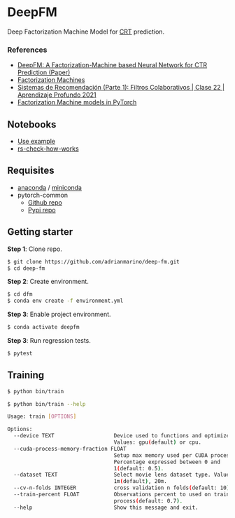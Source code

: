 # DeepFM

Deep Factorization Machine Model for [CRT](https://en.wikipedia.org/wiki/Click-through_rate) prediction.

### References

* [DeepFM: A Factorization-Machine based Neural Network for CTR Prediction (Paper)](https://arxiv.org/pdf/1703.04247.pdf)
* [Factorization Machines](https://d2l.ai/chapter_recommender-systems/fm.html)
* [Sistemas de Recomendación (Parte 1): Filtros Colaborativos | Clase 22 | Aprendizaje Profundo 2021](https://www.youtube.com/watch?v=YAvX3BBh7U4)
* [Factorization Machine models in PyTorch](https://github.com/rixwew/pytorch-fm)


## Notebooks

* [Use example](https://github.com/adrianmarino/deep-fm/blob/master/notebooks/rs.ipynb)
* [rs-check-how-works](https://github.com/adrianmarino/deep-fm/blob/master/notebooks/rs-check-how-works.ipynb)
 

## Requisites

* [anaconda](https://www.anaconda.com/products/individual) / [miniconda](https://docs.conda.io/en/latest/miniconda.html)
* pytorch-common
  * [Github repo](https://github.com/adrianmarino/pytorch-common/tree/master)
  * [Pypi repo](https://pypi.org/project/pytorch-common/)

## Getting starter

**Step 1**: Clone repo.

```bash
$ git clone https://github.com/adrianmarino/deep-fm.git
$ cd deep-fm
```

**Step 2**: Create environment.

```bash
$ cd dfm
$ conda env create -f environment.yml
```

**Step 3**: Enable project environment.

```bash
$ conda activate deepfm
```

**Step 3**: Run regression tests.

```bash
$ pytest
```

## Training

```bash
$ python bin/train
```

```bash
$ python bin/train --help

Usage: train [OPTIONS]

Options:
  --device TEXT                   Device used to functions and optimize model.
                                  Values: gpu(default) or cpu.
  --cuda-process-memory-fraction FLOAT
                                  Setup max memory used per CUDA process.
                                  Percentage expressed between 0 and
                                  1(default: 0.5).
  --dataset TEXT                  Select movie lens dataset type. Values:
                                  1m(default), 20m.
  --cv-n-folds INTEGER            cross validation n folds(default: 10).
  --train-percent FLOAT           Observations percent to used on training
                                  process(default: 0.7).
  --help                          Show this message and exit.
```
